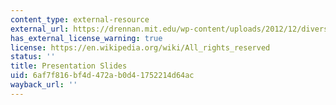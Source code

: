 ```yaml
---
content_type: external-resource
external_url: https://drennan.mit.edu/wp-content/uploads/2012/12/diversity-training_ppt-for-website.ppt
has_external_license_warning: true
license: https://en.wikipedia.org/wiki/All_rights_reserved
status: ''
title: Presentation Slides
uid: 6af7f816-bf4d-472a-b0d4-1752214d64ac
wayback_url: ''
---
```


